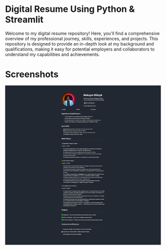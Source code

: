 # Digital Resume Using Python & Streamlit

Welcome to my digital resume repository! Here, you'll find a comprehensive overview of my professional journey, skills, experiences, and projects.
This repository is designed to provide an in-depth look at my background and qualifications, making it easy for potential employers and collaborators to understand my capabilities and achievements.


# Screenshots
![Example Screenshot](assets/resume.png)
